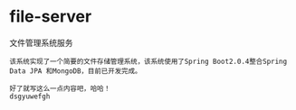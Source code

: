 # file-server
文件管理系统服务

    该系统实现了一个简要的文件存储管理系统，该系统使用了Spring Boot2.0.4整合Spring Data JPA 和MongoDB，目前已开发完成。
        
    好了就写这么一点内容吧，哈哈！
    dsgyuwefgh